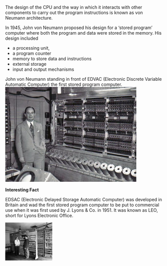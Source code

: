The design of the CPU and the way in which it interacts with other components to carry out the program instructions is known as von Neumann architecture.

In 1945, John von Neumann proposed his design for a ‘stored program’ computer where both the program and data were stored in the memory.
His design included 

- a processing unit, 
- a program counter
- memory to store data and instructions 
- external storage 
- input and output mechanisms

John von Neumann standing in front of EDVAC (Electronic Discrete Variable Automatic Computer) the first stored program computer.
![](.guides/img/vonn1.png)

**Interesting Fact**

EDSAC (Electronic Delayed Storage Automatic Computer) was developed in Britain and wad the first stored program computer to be put to commercial use when it was first used by J. Lyons & Co. in 1951. It was known as LEO, short for Lyons Electronic Office.

![](.guides/img/vonn2.png)